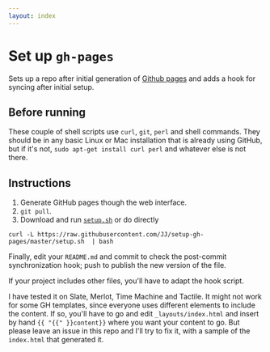 ```yaml
---
layout: index
---
```


Set up `gh-pages`
==============

Sets up a repo after initial generation of [Github pages](http://pages.github.com) and adds a hook for syncing after initial setup.

## Before running

These couple of shell scripts use `curl`, `git`, `perl` and shell commands. They should be in any basic Linux or Mac installation that is already using GitHub, but if it's not, `sudo apt-get install curl perl` and whatever else is not there.

## Instructions

1. Generate GitHub pages though the web interface.
2. `git pull`.
3. Download and run [`setup.sh`](setup.sh) or do directly

```
curl -L https://raw.githubusercontent.com/JJ/setup-gh-pages/master/setup.sh  | bash
```

Finally, edit your `README.md` and commit to check the post-commit synchronization hook; push to publish the new version of the file.

If your project includes other files, you'll have to adapt the hook script.

I have tested it on Slate, Merlot, Time Machine and Tactile. It might not work for some GH templates, since everyone uses different elements to include the content. If so, you'll have to go and edit `_layouts/index.html` and insert by hand `{{ "{{" }}content}}` where you want your content to go. But please leave an issue in this repo and I'll try to fix it, with a sample of the `index.html` that generated it.

